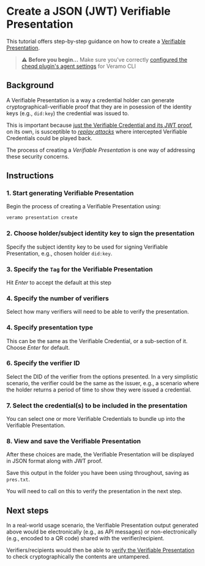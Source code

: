 # Create a JSON (JWT) Verifiable Presentation

This tutorial offers step-by-step guidance on how to create a [Verifiable Presentation](https://w3c-ccg.github.io/vp-request-spec/).

> ⚠️ **Before you begin...** Make sure you've correctly [configured the cheqd plugin's agent settings](../../guides/sdk/veramo-sdk-for-cheqd/setup.md) for Veramo CLI

## Background

A Verifiable Presentation is a way a credential holder can generate cryptographicall-verifiable proof that they are in posession of the identity keys (e.g., `did:key`) the credential was issued to.

This is important because [just the Verifiable Credential and its JWT proof](verify-jwt-vc.md), on its own, is susceptible to [_replay attacks_](https://en.wikipedia.org/wiki/Replay_attack) where intercepted Verifiable Credentials could be played back.

The process of creating a _Verifiable Presentation_ is one way of addressing these security concerns.

## Instructions

### 1. Start generating Verifiable Presentation

Begin the process of creating a Verifiable Presentation using:

```bash
veramo presentation create
```

### 2. Choose holder/subject identity key to sign the presentation

Specify the subject identity key to be used for signing Verifiable Presentation, e.g., chosen holder `did:key`.

### 3. Specify the `Tag` for the Verifiable Presentation

Hit _Enter_ to accept the default at this step

### 4. Specify the number of verifiers

Select how many verifiers will need to be able to verify the presentation.

### 4. Specify presentation type

This can be the same as the Verifiable Credential, or a sub-section of it. Choose _Enter_ for default.

### 6. Specify the verifier ID

Select the DID of the verifier from the options presented. In a very simplistic scenario, the verifier could be the same as the issuer, e.g., a scenario where the holder returns a period of time to show they were issued a credential.

### 7. Select the credential(s) to be included in the presentation

You can select one or more Verifiable Credentials to bundle up into the Verifiable Presentation.

### 8. View and save the Verifiable Presentation

After these choices are made, the Verifiable Presentation will be displayed in JSON format along with JWT proof.

Save this output in the folder you have been using throughout, saving as `pres.txt`.

You will need to call on this to verify the presentation in the next step.

## Next steps

In a real-world usage scenario, the Verifiable Presentation output generated above would be electronically (e.g., as API messages) or non-electronically (e.g., encoded to a QR code) shared with the verifier/recipient.

Verifiers/recipients would then be able to [verify the Verifiable Presentation](verify-presentation.md) to check cryptographically the contents are untampered.
